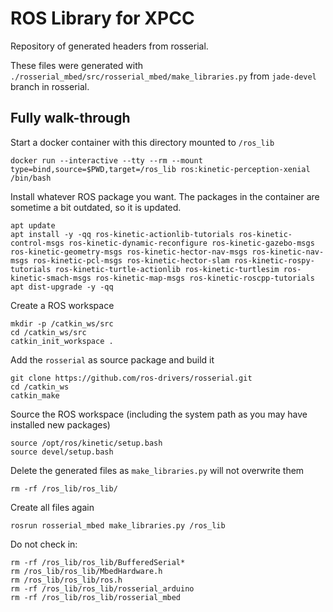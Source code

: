 # ROS Library for XPCC

Repository of generated headers from rosserial.

These files were generated with `./rosserial_mbed/src/rosserial_mbed/make_libraries.py` from `jade-devel` branch in rosserial.


## Fully walk-through

Start a docker container with this directory mounted to `/ros_lib`

    docker run --interactive --tty --rm --mount type=bind,source=$PWD,target=/ros_lib ros:kinetic-perception-xenial /bin/bash

Install whatever ROS package you want. The packages in the container are sometime a bit outdated, so it is updated.

    apt update
    apt install -y -qq ros-kinetic-actionlib-tutorials ros-kinetic-control-msgs ros-kinetic-dynamic-reconfigure ros-kinetic-gazebo-msgs ros-kinetic-geometry-msgs ros-kinetic-hector-nav-msgs ros-kinetic-nav-msgs ros-kinetic-pcl-msgs ros-kinetic-hector-slam ros-kinetic-rospy-tutorials ros-kinetic-turtle-actionlib ros-kinetic-turtlesim ros-kinetic-smach-msgs ros-kinetic-map-msgs ros-kinetic-roscpp-tutorials
    apt dist-upgrade -y -qq

Create a ROS workspace

    mkdir -p /catkin_ws/src
    cd /catkin_ws/src
    catkin_init_workspace .

Add the `rosserial` as source package and build it

    git clone https://github.com/ros-drivers/rosserial.git
    cd /catkin_ws
    catkin_make

Source the ROS workspace (including the system path as you may have installed new packages)

    source /opt/ros/kinetic/setup.bash
    source devel/setup.bash

Delete the generated files as `make_libraries.py` will not overwrite them

    rm -rf /ros_lib/ros_lib/

Create all files again

    rosrun rosserial_mbed make_libraries.py /ros_lib

Do not check in:

    rm -rf /ros_lib/ros_lib/BufferedSerial*
    rm /ros_lib/ros_lib/MbedHardware.h
    rm /ros_lib/ros_lib/ros.h
    rm -rf /ros_lib/ros_lib/rosserial_arduino
    rm -rf /ros_lib/ros_lib/rosserial_mbed
